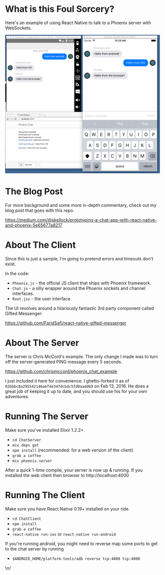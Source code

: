 # What is this Foul Sorcery?

Here's an example of using React Native to talk to a Phoenix server with WebSockets.

![Screenshot](./images/screenshot.png)

# The Blog Post

For more background and some more in-depth commentary, check out my blog post that
goes with this repo.

https://medium.com/@skellock/prototyping-a-chat-app-with-react-native-and-phoenix-5e65677a8217


# About The Client

Since this is just a sample, I'm going to pretend errors and timeouts don't exist.

In the code:

* `Phoenix.js` - the official JS client that ships with Phoenix framework.
* `Chat.js` - a silly wrapper around the Phoenix sockets and channel interfaces.
* `Root.jsx` - the user interface

The UI revolves around a hilariously fantastic 3rd party component called
Gifted Messenger:

https://github.com/FaridSafi/react-native-gifted-messenger


# About The Server

The server is Chris McCord's example.  The only change I made was to turn off the
server-generated PING message every 5 seconds.

https://github.com/chrismccord/phoenix_chat_example

I just included it here for convenience.  I ghetto-forked it as of
`02bbbc8a295542146aef4e347dcbdc5fd0aadd69` on Feb 13, 2016.  He does a great job of
keeping it up to date, and you should use his for your own adventures.


# Running The Server

Make sure you've installed Elixir 1.2.2+.

* `cd ChatServer`
* `mix deps get`
* `npm install` (recommended: for a web version of the client)
* `grab a coffee`
* `mix phoenix.server`

After a quick 1-time compile, your server is now up & running.  If you installed
the web client then browser to http://localhost:4000


# Running The Client

Make sure you have React Native 0.19+ installed on your ride.

* `cd ChatClient`
* `npm install`
* `grab a coffee`
* `react-native run-ios` or `react-native run-android`

If you're running android, you might need to reverse map some ports to get to the chat server
by running

* `$ANDROID_HOME/platform-tools/adb reverse tcp:4000 tcp:4000`

\o/
